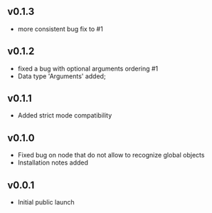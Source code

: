 
## v0.1.3

* more consistent bug fix to #1

## v0.1.2

* fixed a bug with optional arguments ordering #1
* Data type 'Arguments' added;

## v0.1.1

* Added strict mode compatibility

## v0.1.0

* Fixed bug on node that do not allow to recognize global objects
* Installation notes added

## v0.0.1

* Initial public launch

